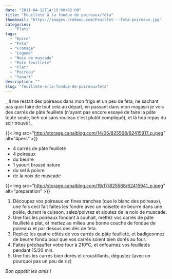 ```yaml
---
date: "2011-04-12T14:19:00+02:00"
title: "Feuilleté à la fondue de poireaux/fêta"
thumbnail: "https://images.crokmou.com/Feuillet---feta-poireaux.jpg"
categories:
  - "Plats"
tags:
  - "Epice"
  - "Feta"
  - "Fromage"
  - "Legume"
  - "Noix de muscade"
  - "Pate feuillete"
  - "Plat"
  - "Poireau"
  - "Yaourt"
description: ""
slug: "feuillete-a-la-fondue-de-poireauxfeta"
---
```


_ Il me restait des poireaux dans mon frigo et un peu de feta, ne sachant pas quoi faire de tout cela au départ, en passant dans mon magasin je vois des carrés de pâte feuilleté (n'ayant pas encore essayé de faire la pâte toute seule, beh oui sans rouleau c'est plutôt compliqué), et là hop repas du soir trouvé !_

{{< img src="http://storage.canalblog.com/14/05/825568/62415917_p.jpeg" alt="4pers" >}}

*   4 carrés de pâte feuilleté
*   4 poireaux
*   du beurre
*   1 yaourt brassé nature
*   du sel & poivre
*   de la noix de muscade

{{< img src="http://storage.canalblog.com/19/17/825568/62415941_p.jpeg" alt="preparation" >}}

1.  Découpez vos poireaux en fines tranches (que le blanc des poireaux), une fois ceci fait faites les fondre avec un noisette de beurre dans une poêle, durant la cuisson, salez/poivrez et ajoutez de la noix de muscade.
2.  Une fois les poireaux fondant à souhait, mettez vos carrés de pâte feuilleté à plat, et mettez au milieu une bonne couche de fondue de poireaux et par dessus des dés de feta.
3.  Repliez les quatre côtés de vos carrés de pâte feuilleté, et badigeonnez de beurre fondu pour que vos carrés soient bien dorés au four.
4.  Faites préchauffer votre four à 210°C, et enfournez vos feuilletés pendant 15/20 min.
5.  Une fois les carrés bien dorés et croustillants, dégustez (avec un pourquoi pas un peu de riz)

_Bon appétit les amis !_